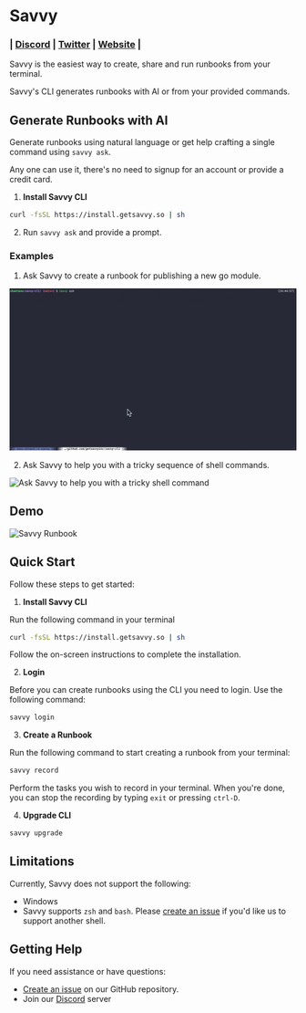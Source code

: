 # Savvy

<h3 align="left">
  | <a href="https://getsavvy.so/discord">Discord</a> |
  <a href="https://twitter.com/savvyoncall">Twitter</a> |
  <a href="https://www.getsavvy.so/">Website</a> |
</h3>

Savvy is the easiest way to create, share and run runbooks from your terminal.


Savvy's CLI generates runbooks with AI or from your provided commands.


## Generate Runbooks with AI

Generate runbooks using natural language or get help crafting a single command using `savvy ask`.

Any one can use it, there's no need to signup for an account or provide a credit card.

1. **Install Savvy CLI**

```sh
curl -fsSL https://install.getsavvy.so | sh
```

2. Run `savvy ask` and provide a prompt.

### Examples

1. Ask Savvy to create a runbook for publishing a new go module.


![Ask Savvy to create a runbook for publishing a new go module.](demos/ask-runbook.gif)

2. Ask Savvy to help you with a tricky sequence of shell commands.

![Ask Savvy to help you with a tricky shell command](demos/ask-command.gif)



## Demo

![Savvy Runbook](https://vhs.charm.sh/vhs-1UmW0o6uSztF6b76y92K2K.gif)

## Quick Start

Follow these steps to get started:

1. **Install Savvy CLI**

Run the following command in your terminal

```sh
curl -fsSL https://install.getsavvy.so | sh
```

Follow the on-screen instructions to complete the installation.

2. **Login**

Before you can create runbooks using the CLI you need to login. Use the following command:

```sh
savvy login
```

3. **Create a Runbook**

Run the following command to start creating a runbook from your terminal:

```sh
savvy record
```

Perform the tasks you wish to record in your terminal. When you're done, you can stop the recording by typing `exit` or pressing `ctrl-D`.

4. **Upgrade CLI**

```sh
savvy upgrade
```

## Limitations

Currently, Savvy does not support the following:

* Windows
* Savvy supports `zsh` and `bash`. Please [create an issue](https://github.com/getsavvyinc/savvy-cli/issues/new) if you'd like us to support another shell.

## Getting Help

If you need assistance or have questions:

* [Create an issue](https://github.com/getsavvyinc/savvy-cli/issues/new) on our GitHub repository.
* Join our [Discord](https://getsavvy.so/discord) server
